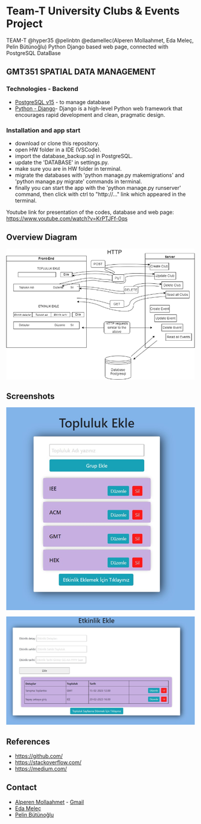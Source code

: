 # Team-T University Clubs & Events Project
TEAM-T @hyper35 @pelinbtn @edamellec(Alperen Mollaahmet, Eda Meleç, Pelin Bütünoğlu) Python Django based web page, connected with PostgreSQL DataBase
## GMT351 SPATIAL DATA MANAGEMENT
###  Technologies - Backend

- [PostgreSQL v15](https://www.postgresql.org/) - to manage database
- [Python - Django](https://www.djangoproject.com/)- Django is a high-level Python web framework that encourages rapid development and clean, pragmatic design.

### Installation and app start

- download or clone this repository.
- open HW folder in a IDE (VSCode).
- import the database_backup.sql in PostgreSQL.
- update the 'DATABASE' in settings.py.
- make sure you are in HW folder in terminal.
- migrate the databases with 'python manage.py makemigrations' and 'python manage.py migrate' commands in terminal.
- finally you can start the app with the 'python manage.py runserver' command, then click with ctrl to "http://..." link which appeared in the terminal.

Youtube link for presentation of the codes, database and web page: https://www.youtube.com/watch?v=KrPTJFf-0qs

## Overview Diagram
![alt text](https://github.com/GMT-351-Geospatial-Data-Management/TEAM-T/blob/main/overview%20diagram.png)

## Screenshots
![alt text](https://github.com/GMT-351-Geospatial-Data-Management/TEAM-T/blob/main/SS-1.jpg)

![alt text](https://github.com/GMT-351-Geospatial-Data-Management/TEAM-T/blob/main/SS-2.jpg)

## References
* https://github.com/
* https://stackoverflow.com/
* https://medium.com/

## Contact

* <a href="https://github.com/hyper35" target="_blank">Alperen Mollaahmet</a> - [Gmail](mailto:alperen.molla@gmail.com)
* <a href="https://github.com/edamellec" target="_blank">Eda Meleç</a>
* <a href="https://github.com/pelinbtn" target="_blank">Pelin Bütünoğlu</a>

